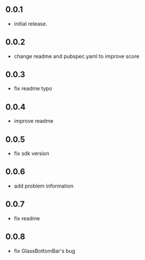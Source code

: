 ## 0.0.1

* initial release.

## 0.0.2

* change readme and pubspec.yaml to improve score

## 0.0.3

* fix readme typo

## 0.0.4

* improve readme

## 0.0.5

* fix sdk version

## 0.0.6

* add problem information

## 0.0.7
* fix readme

## 0.0.8
* fix GlassBottomBar's bug